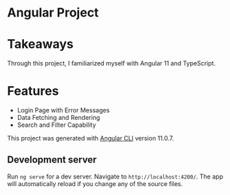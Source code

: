 # Angular Project

# Takeaways

Through this project, I familiarized myself with Angular 11 and TypeScript. 

# Features

- Login Page with Error Messages
- Data Fetching and Rendering
- Search and Filter Capability

This project was generated with [Angular CLI](https://github.com/angular/angular-cli) version 11.0.7.

## Development server

Run `ng serve` for a dev server. Navigate to `http://localhost:4200/`. The app will automatically reload if you change any of the source files.

